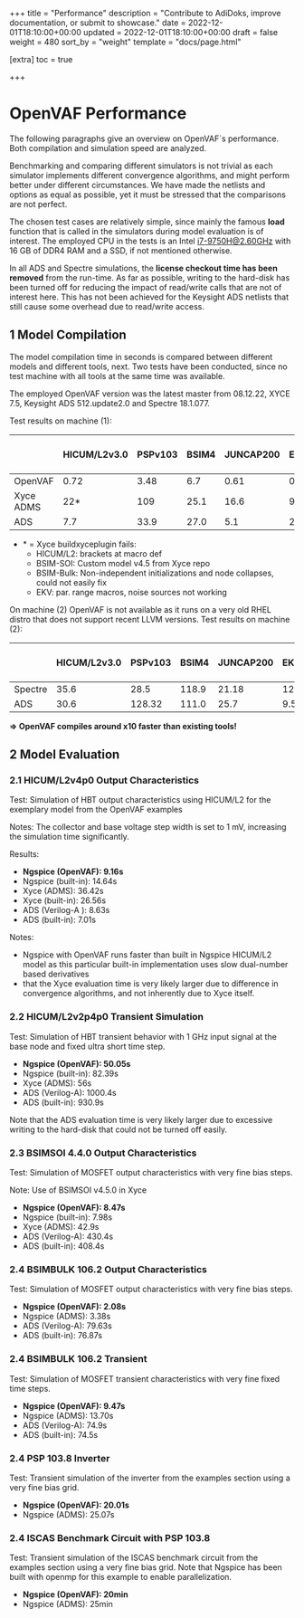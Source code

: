 +++
title = "Performance"
description = "Contribute to AdiDoks, improve documentation, or submit to showcase."
date = 2022-12-01T18:10:00+00:00
updated = 2022-12-01T18:10:00+00:00
draft = false
weight = 480
sort_by = "weight"
template = "docs/page.html"

[extra]
toc = true

+++

# OpenVAF Performance 

The following paragraphs give an overview on OpenVAF`s performance. 
Both compilation and simulation speed are analyzed. 

Benchmarking and comparing different simulators is not trivial as each simulator implements different convergence 
algorithms, and might perform better under different circumstances. 
We have made the netlists and options as equal as possible, yet it must be stressed that the comparisons are not perfect. 

The chosen test cases are relatively simple, since mainly the 
famous **load** function that is called in the simulators during model evaluation is of interest. 
The employed CPU in the tests is an Intel i7-9750H@2.60GHz with 16 GB of DDR4 RAM and a SSD, if not mentioned otherwise.

In all ADS and Spectre simulations, the **license checkout time has been removed** from the run-time. 
As far as possible, writing to the hard-disk has been turned off for reducing the impact of read/write calls that are not of interest here. 
This has not been achieved for the Keysight ADS netlists that still cause some overhead due to read/write access.

## 1 Model Compilation

The model compilation time in seconds is compared between different models and different tools, next. 
Two tests have been conducted, since no test machine with all tools at the same time was available. 

<!-- The employed CPU in test (2) was an AMD Opteron 8220 with 64 GB of DDR3 RAM.  -->
The employed OpenVAF version was the latest master from 08.12.22, XYCE 7.5, Keysight ADS 512.update2.0 and Spectre 18.1.077.

Test results on machine (1):

|               | HICUM/L2v3.0 | PSPv103 | BSIM4 | JUNCAP200 | EKV2.6 | BSIM-SOI 4.6.1 | BSIM-BULK 107.0.0 |
|---------------|--------------|---------|-------|-----------|--------|----------------|-------------------|
| OpenVAF       |   0.72       |  3.48   |  6.7  |   0.61    |  0.23  |    2.1         |   2.9             |
| Xyce ADMS     |     22*      |  109    |  25.1 |    16.6   |  9.6*  |     102.1*     |    -*             |
| ADS           |   7.7        |  33.9   |  27.0 |    5.1    |  2.5   |     30.7       |    34.5           |

* \* = Xyce buildxyceplugin fails:  
    - HICUM/L2: brackets at macro def
    - BSIM-SOI: Custom model v4.5 from Xyce repo
    - BSIM-Bulk: Non-independent initializations and node collapses, could not easily fix
    - EKV: par. range macros, noise sources not working

On machine (2) OpenVAF is not available as it runs on a very old RHEL distro that does not support recent LLVM versions. 
Test results on machine (2):

|               | HICUM/L2v3.0 | PSPv103 | BSIM4 | JUNCAP200 | EKV2.6 | BSIM-SOI 4.6.1 | BSIM-BULK 107.0.0 |
|---------------|--------------|---------|-------|-----------|--------|----------------|-------------------|
| Spectre       |    35.6      |   28.5  | 118.9 |  21.18    |  12.85 | 24.1           |     26.3          |
| ADS           |    30.6      |  128.32 | 111.0 |  25.7     |   9.5  |  120           |     115.16        |

**=> OpenVAF compiles around x10 faster than existing tools!**

## 2 Model Evaluation 
### 2.1 HICUM/L2v4p0 Output Characteristics

Test: Simulation of HBT output characteristics using HICUM/L2 for the exemplary model from the OpenVAF examples 

Notes: The collector and base voltage step width is set to 1 mV, increasing the simulation time significantly.

Results:

* **Ngspice (OpenVAF): 9.16s**
* Ngspice (built-in): 14.64s
* Xyce (ADMS): 36.42s
* Xyce (built-in): 26.56s
* ADS (Verilog-A ): 8.63s
* ADS (built-in): 7.01s


Notes:

* Ngspice with OpenVAF runs faster than built in Ngspice HICUM/L2 model as this particular built-in implementation uses slow dual-number based derivatives
* that the Xyce evaluation time is very likely larger due to difference in convergence algorithms, and not inherently due to Xyce itself.


<!--**=> Both Xyce and ADS run slower with Verilog-A model.**

**=> Ngspice runs comparably fast as commercial ADS simulator.**-->


### 2.2 HICUM/L2v2p4p0 Transient Simulation

Test: Simulation of HBT transient behavior with 1 GHz input signal at the base node and fixed ultra short time step.

* **Ngspice (OpenVAF): 50.05s**
* Ngspice (built-in): 82.39s
* Xyce (ADMS): 56s
* ADS (Verilog-A): 1000.4s
* ADS (built-in): 930.9s

Note that the ADS evaluation time is very likely larger due to excessive writing to the hard-disk that could not be turned off easily. 

<!-- **=> Ngspice with OpenVAF runs reasonably fast.** -->

### 2.3 BSIMSOI 4.4.0 Output Characteristics

Test: Simulation of MOSFET output characteristics with very fine bias steps.

Note: Use of BSIMSOI v4.5.0 in Xyce

* **Ngspice (OpenVAF): 8.47s**
* Ngspice (built-in): 7.98s
* Xyce (ADMS): 42.9s
* ADS (Verilog-A): 430.4s
* ADS (built-in): 408.4s

### 2.4 BSIMBULK 106.2 Output Characteristics

Test: Simulation of MOSFET output characteristics with very fine bias steps.

* **Ngspice (OpenVAF): 2.08s**
* Ngspice (ADMS): 3.38s
* ADS (Verilog-A): 79.63s
* ADS (built-in): 76.87s

<!-- **=> OpenVAF generally around 30% faster than ADMS based simulation.** -->

### 2.4 BSIMBULK 106.2 Transient 

Test: Simulation of MOSFET transient characteristics with very fine fixed time steps.

* **Ngspice (OpenVAF): 9.47s**
* Ngspice (ADMS): 13.70s
* ADS (Verilog-A): 74.9s
* ADS (built-in): 74.5s

### 2.4 PSP 103.8 Inverter 

Test: Transient simulation of the inverter from the examples section using a very fine bias grid.

* **Ngspice (OpenVAF): 20.01s**
* Ngspice (ADMS): 25.07s

### 2.4 ISCAS Benchmark Circuit with PSP 103.8 

Test: Transient simulation of the ISCAS benchmark circuit from the examples section using a very fine bias grid. 
Note that Ngspice has been built with openmp for this example to enable parallelization.

* **Ngspice (OpenVAF): 20min**
* Ngspice (ADMS): 25min

